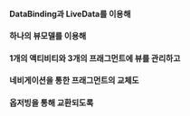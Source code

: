 #### DataBinding과 LiveData를 이용해
#### 하나의 뷰모델를 이용해
#### 1개의 액티비티와 3개의 프래그먼트에 뷰를 관리하고
#### 네비게이션을 통한 프래그먼트의 교체도
#### 옵저빙을 통해 교환되도록 
